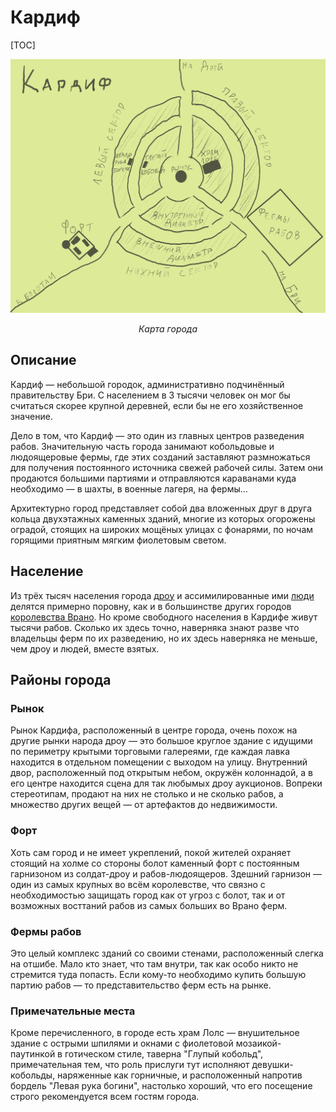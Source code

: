 # Кардиф

[TOC]

![Карта города](cardiff.png)

*<center>Карта города</center>*

## Описание

Кардиф — небольшой городок, административно подчинённый правительству Бри. С населением в 3 тысячи человек он мог бы считаться скорее крупной деревней, если бы не его хозяйственное значение.

Дело в том, что Кардиф — это один из главных центров разведения рабов. Значительную часть города занимают кобольдовые и людоящеровые фермы, где этих созданий заставляют размножаться для получения постоянного источника свежей рабочей силы. Затем они продаются большими партиями и отправляются караванами куда необходимо — в шахты, в военные лагеря, на фермы...

Архитектурно город представляет собой два вложенных друг в друга кольца двухэтажных каменных зданий, многие из которых огорожены оградой, стоящих на широких мощёных улицах с фонарями, по ночам горящими приятным мягким фиолетовым светом.

## Население

Из трёх тысяч населения города [дроу](/population/#drou) и ассимилированные ими [люди](/population/#liudi) делятся примерно поровну, как и в большинстве других городов [королевства Врано](/geography/kingdom-of-vrano). Но кроме свободного населения в Кардифе живут тысячи рабов. Сколько их здесь точно, наверняка знают разве что владельцы ферм по их разведению, но их здесь наверняка не меньше, чем дроу и людей, вместе взятых.

## Районы города

### Рынок

Рынок Кардифа, расположенный в центре города, очень похож на другие рынки народа дроу — это большое круглое здание с идущими по периметру крытыми торговыми галереями, где каждая лавка находится в отдельном помещении с выходом на улицу. Внутренний двор, расположенный под открытым небом, окружён колоннадой, а в его центре находится сцена для так любымых дроу аукционов. Вопреки стереотипам, продают на них не столько и не сколько рабов, а множество других вещей — от артефактов до недвижимости.

### Форт

Хоть сам город и не имеет укреплений, покой жителей охраняет стоящий на холме со стороны болот каменный форт с постоянным гарнизоном из солдат-дроу и рабов-людоящеров. Здешний гарнизон — один из самых крупных во всём королевстве, что связно с необходимостью защищать город как от угроз с болот, так и от возможных восттаний рабов из самых больших во Врано ферм.

### Фермы рабов

Это целый комплекс зданий со своими стенами, расположенный слегка на отшибе. Мало кто знает, что там внутри, так как особо никто не стремится туда попасть. Если кому-то необходимо купить большую партию рабов — то представительство ферм есть на рынке.

### Примечательные места

Кроме перечисленного, в городе есть храм Лолс — внушительное здание с острыми шпилями и окнами с фиолетовой мозаикой-паутинкой в готическом стиле, таверна "Глупый кобольд", примечательная тем, что роль прислуги тут исполняют девушки-кобольды, наряженные как горничные, и расположенный напротив бордель "Левая рука богини", настолько хороший, что его посещение строго рекомендуется всем гостям города.
